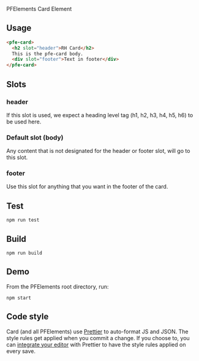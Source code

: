 PFElements Card Element

## Usage

```html
<pfe-card>
  <h2 slot="header">RH Card</h2>
  This is the pfe-card body.
  <div slot="footer">Text in footer</div>
</pfe-card>
```

## Slots

### header
If this slot is used, we expect a heading level tag (h1, h2, h3, h4, h5, h6) to
be used here.

### Default slot (body)
Any content that is not designated for the header or footer slot, will go to this slot.

### footer
Use this slot for anything that you want in the footer of the card.

## Test

    npm run test

## Build

    npm run build

## Demo

From the PFElements root directory, run:

    npm start

## Code style

Card (and all PFElements) use [Prettier][prettier] to auto-format JS and JSON. The style rules get applied when you commit a change. If you choose to, you can [integrate your editor][prettier-ed] with Prettier to have the style rules applied on every save.

[prettier]: https://github.com/prettier/prettier/
[prettier-ed]: https://prettier.io/docs/en/editors.html
[web-component-tester]: https://github.com/Polymer/web-component-tester
